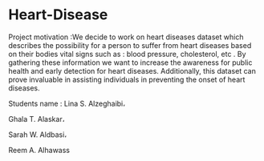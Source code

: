 # Heart-Disease

Project motivation :We decide to work on heart diseases dataset which describes the possibility for a person to suffer from heart diseases based on their bodies vital signs such as : blood pressure, cholesterol, etc . By gathering these information we want to increase the awareness for public health and early detection for heart diseases. Additionally, this dataset can prove invaluable in assisting individuals in preventing the onset of heart diseases.

Students name : 
Lina S. Alzeghaibi،

Ghala T. Alaskar،

Sarah W. Aldbasi، 

Reem A. Alhawass 
